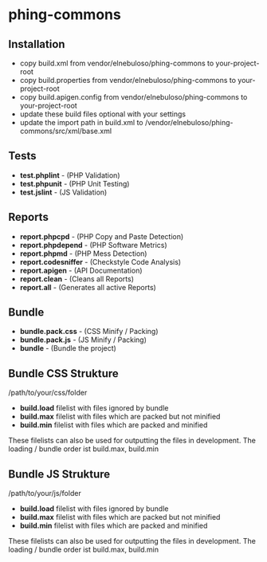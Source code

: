 phing-commons
=============

## Installation
* copy build.xml from vendor/elnebuloso/phing-commons to your-project-root
* copy build.properties from vendor/elnebuloso/phing-commons to your-project-root
* copy build.apigen.config from vendor/elnebuloso/phing-commons to your-project-root
* update these build files optional with your settings
* update the import path in build.xml to /vendor/elnebuloso/phing-commons/src/xml/base.xml

## Tests
  * **test.phplint** - (PHP Validation)
  * **test.phpunit** - (PHP Unit Testing)
  * **test.jslint** - (JS Validation)  
 
## Reports
  * **report.phpcpd** - (PHP Copy and Paste Detection)
  * **report.phpdepend** - (PHP Software Metrics)
  * **report.phpmd** - (PHP Mess Detection)
  * **report.codesniffer** - (Checkstyle Code Analysis)
  * **report.apigen** - (API Documentation)
  * **report.clean** - (Cleans all Reports)
  * **report.all** - (Generates all active Reports)
  
## Bundle
  * **bundle.pack.css** - (CSS Minify / Packing)
  * **bundle.pack.js** - (JS Minify / Packing)
  * **bundle** - (Bundle the project)
  
## Bundle CSS Strukture
/path/to/your/css/folder

  * **build.load** filelist with files ignored by bundle
  * **build.max** filelist with files which are packed but not minified
  * **build.min** filelist with files which are packed and minified
  
These filelists can also be used for outputting the files in development.
The loading / bundle order ist build.max, build.min

## Bundle JS Strukture
/path/to/your/js/folder

  * **build.load** filelist with files ignored by bundle
  * **build.max** filelist with files which are packed but not minified
  * **build.min** filelist with files which are packed and minified
  
These filelists can also be used for outputting the files in development.
The loading / bundle order ist build.max, build.min
